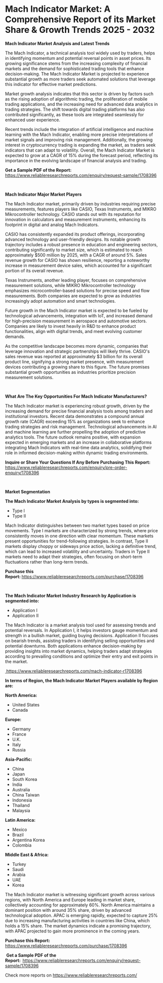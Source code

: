 <p><h1>Mach Indicator Market: A Comprehensive Report of its Market Share & Growth Trends 2025 - 2032</h1></p><p><strong>Mach Indicator Market Analysis and Latest Trends</strong></p>
<p><p>The Mach Indicator, a technical analysis tool widely used by traders, helps in identifying momentum and potential reversal points in asset prices. Its growing significance stems from the increasing complexity of financial markets and the demand for sophisticated trading tools that enhance decision-making. The Mach Indicator Market is projected to experience substantial growth as more traders seek automated solutions that leverage this indicator for effective market predictions.</p><p>Market growth analysis indicates that this sector is driven by factors such as the rising adoption of algorithmic trading, the proliferation of mobile trading applications, and the increasing need for advanced data analytics in trading strategies. The shift towards digital trading platforms has also contributed significantly, as these tools are integrated seamlessly for enhanced user experience.</p><p>Recent trends include the integration of artificial intelligence and machine learning with the Mach Indicator, enabling more precise interpretations of market signals and improving risk management. Additionally, the growing interest in cryptocurrency trading is expanding the market, as traders seek indicators that can adapt to volatility. Overall, the Mach Indicator Market is expected to grow at a CAGR of 15% during the forecast period, reflecting its importance in the evolving landscape of financial analysis and trading.</p></p>
<p><strong>Get a Sample PDF of the Report:&nbsp;</strong> <a href="https://www.reliableresearchreports.com/enquiry/request-sample/1708396?utm_campaign=3193&utm_medium=2&utm_source=Github&utm_content=ia&utm_term=27032025&utm_id=mach-indicator">https://www.reliableresearchreports.com/enquiry/request-sample/1708396</a></p>
<p>&nbsp;</p>
<p><strong>Mach Indicator Major Market Players</strong></p>
<p><p>The Mach Indicator market, primarily driven by industries requiring precise measurements, features players like CASIO, Texas Instruments, and MIKRO Mikrocontroller technology. CASIO stands out with its reputation for innovation in calculators and measurement instruments, enhancing its footprint in digital and analog Mach Indicators.</p><p>CASIO has consistently expanded its product offerings, incorporating advanced technology and user-friendly designs. Its notable growth trajectory includes a robust presence in education and engineering sectors, contributing significantly to market size, which is estimated to reach approximately $500 million by 2025, with a CAGR of around 5%. Sales revenue growth for CASIO has shown resilience, reporting a noteworthy increase in measurement device sales, which accounted for a significant portion of its overall revenue.</p><p>Texas Instruments, another leading player, focuses on comprehensive measurement solutions, while MIKRO Mikrocontroller technology emphasizes microcontroller-based solutions for precise speed and flow measurements. Both companies are expected to grow as industries increasingly adopt automation and smart technologies.</p><p>Future growth in the Mach Indicator market is expected to be fueled by technological advancements, integration with IoT, and increased demand for high-precision measurement in aerospace and automotive sectors. Companies are likely to invest heavily in R&D to enhance product functionalities, align with digital trends, and meet evolving customer demands.</p><p>As the competitive landscape becomes more dynamic, companies that leverage innovation and strategic partnerships will likely thrive. CASIO's sales revenue was reported at approximately $3 billion for its overall product line, signifying a strong market presence, with measurement devices contributing a growing share to this figure. The future promises substantial growth opportunities as industries prioritize precision measurement solutions.</p></p>
<p>&nbsp;</p>
<p><strong>What Are The Key Opportunities For Mach Indicator Manufacturers?</strong></p>
<p><p>The Mach Indicator market is experiencing robust growth, driven by the increasing demand for precise financial analysis tools among traders and institutional investors. Recent data demonstrates a compound annual growth rate (CAGR) exceeding 15% as organizations seek to enhance trading strategies and risk management. Technological advancements in AI and machine learning are further propelling the adoption of predictive analytics tools. The future outlook remains positive, with expansion expected in emerging markets and an increase in collaborative platforms integrating Mach Indicators with real-time data analytics, solidifying their role in informed decision-making within dynamic trading environments.</p></p>
<p><strong>Inquire or Share Your Questions If Any Before Purchasing This Report:</strong> <a href="https://www.reliableresearchreports.com/enquiry/pre-order-enquiry/1708396?utm_campaign=3193&utm_medium=2&utm_source=Github&utm_content=ia&utm_term=27032025&utm_id=mach-indicator">https://www.reliableresearchreports.com/enquiry/pre-order-enquiry/1708396</a></p>
<p>&nbsp;</p>
<p><strong>Market Segmentation</strong></p>
<p><strong>The Mach Indicator Market Analysis by types is segmented into:</strong></p>
<p><ul><li>Type I</li><li>Type II</li></ul></p>
<p><p>Mach Indicator distinguishes between two market types based on price movements. Type I markets are characterized by strong trends, where price consistently moves in one direction with clear momentum. These markets present opportunities for trend-following strategies. In contrast, Type II markets display choppy or sideways price action, lacking a definitive trend, which can lead to increased volatility and uncertainty. Traders in Type II markets need to adapt their strategies, often focusing on short-term fluctuations rather than long-term trends.</p></p>
<p><strong>Purchase this Report:&nbsp;</strong><a href="https://www.reliableresearchreports.com/purchase/1708396?utm_campaign=3193&utm_medium=2&utm_source=Github&utm_content=ia&utm_term=27032025&utm_id=mach-indicator">https://www.reliableresearchreports.com/purchase/1708396</a></p>
<p>&nbsp;</p>
<p><strong>The Mach Indicator Market Industry Research by Application is segmented into:</strong></p>
<p><ul><li>Application I</li><li>Application II</li></ul></p>
<p><p>The Mach Indicator is a market analysis tool used for assessing trends and potential reversals. In Application I, it helps investors gauge momentum and strength in a bullish market, guiding buying decisions. Application II focuses on bearish trends, assisting traders in identifying selling opportunities and potential downturns. Both applications enhance decision-making by providing insights into market dynamics, helping traders adapt strategies according to prevailing conditions and optimize their entry and exit points in the market.</p></p>
<p><a href="https://www.reliableresearchreports.com/mach-indicator-r1708396?utm_campaign=3193&utm_medium=2&utm_source=Github&utm_content=ia&utm_term=27032025&utm_id=mach-indicator">&nbsp;https://www.reliableresearchreports.com/mach-indicator-r1708396</a></p>
<p><strong>In terms of Region, the Mach Indicator Market Players available by Region are:</strong></p>
<p>
    <p> <strong> North America: </strong>
        <ul>
            <li>United States</li>
            <li>Canada</li>
        </ul>
        </p> 
    <p> <strong> Europe: </strong>
        <ul>
            <li>Germany</li>
            <li>France</li>
            <li>U.K.</li>
            <li>Italy</li>
            <li>Russia</li>
        </ul>
        </p> 
    <p> <strong> Asia-Pacific: </strong>
        <ul>
            <li>China</li>
            <li>Japan</li>
            <li>South Korea</li>
            <li>India</li>
            <li>Australia</li>
            <li>China Taiwan</li>
            <li>Indonesia</li>
            <li>Thailand</li>
            <li>Malaysia</li>
        </ul>
        </p> 
    <p> <strong> Latin America: </strong>
        <ul>
            <li>Mexico</li>
            <li>Brazil</li>
            <li>Argentina Korea</li>
            <li>Colombia</li>
        </ul>
        </p> 
    <p> <strong> Middle East & Africa: </strong>
        <ul>
            <li>Turkey</li>
            <li>Saudi</li>
            <li>Arabia</li>
            <li>UAE</li>
            <li>Korea</li>
        </ul>
    </p>
    </p>
<p><p>The Mach Indicator market is witnessing significant growth across various regions, with North America and Europe leading in market share, collectively accounting for approximately 60%. North America maintains a dominant position with around 35% share, driven by advanced technological adoption. APAC is emerging rapidly, expected to capture 25% due to increasing manufacturing activities in countries like China, which holds a 15% share. The market dynamics indicate a promising trajectory, with APAC projected to gain more prominence in the coming years.</p></p>
<p><strong>Purchase this Report: </strong><a href="https://www.reliableresearchreports.com/purchase/1708396?utm_campaign=3193&utm_medium=2&utm_source=Github&utm_content=ia&utm_term=27032025&utm_id=mach-indicator">https://www.reliableresearchreports.com/purchase/1708396</a></p>
<p>&nbsp;<strong>Get a Sample PDF of the Report:&nbsp;&nbsp;</strong><a href="https://www.reliableresearchreports.com/enquiry/request-sample/1708396?utm_campaign=3193&utm_medium=2&utm_source=Github&utm_content=ia&utm_term=27032025&utm_id=mach-indicator">https://www.reliableresearchreports.com/enquiry/request-sample/1708396</a></p>
<p><strong></strong></p>
<p>Check more reports on <a href="https://www.reliableresearchreports.com/?utm_campaign=3193&utm_medium=2&utm_source=Github&utm_content=ia&utm_term=27032025&utm_id=mach-indicator">https://www.reliableresearchreports.com/</a></p>